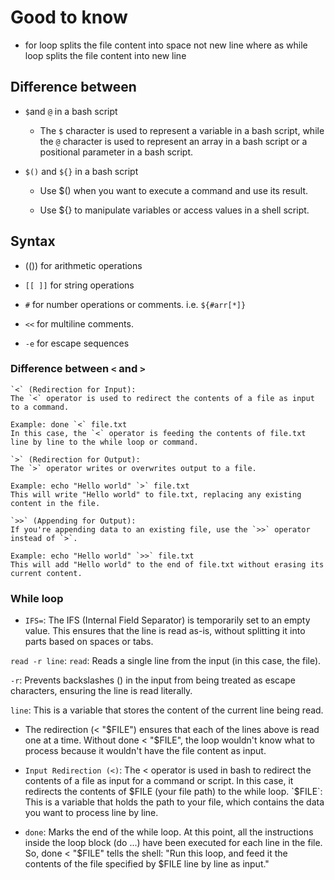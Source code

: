 # Good to know

- for loop splits the file content into space not new line where as while loop splits the file content into new line

## Difference between

- `$`and `@` in a bash script
  - The `$` character is used to represent a variable in a bash script, while the `@` character is used to represent an array in a bash script or a positional parameter in a bash script.

- `$()` and `${}` in a bash script
  - Use $() when you want to execute a command and use its result.

  - Use ${} to manipulate variables or access values in a shell script.

## Syntax

- (()) for arithmetic operations

- `[[ ]]` for string operations

- `#` for number operations or comments. i.e. `${#arr[*]}`
- `<<` for multiline comments.
- `-e` for escape sequences

### Difference between `<` and `>`

    `<` (Redirection for Input):
    The `<` operator is used to redirect the contents of a file as input to a command.

    Example: done `<` file.txt
    In this case, the `<` operator is feeding the contents of file.txt line by line to the while loop or command.

    `>` (Redirection for Output):
    The `>` operator writes or overwrites output to a file.

    Example: echo "Hello world" `>` file.txt
    This will write "Hello world" to file.txt, replacing any existing content in the file.

    `>>` (Appending for Output):
    If you're appending data to an existing file, use the `>>` operator instead of `>`.

    Example: echo "Hello world" `>>` file.txt
    This will add "Hello world" to the end of file.txt without erasing its current content.

### While loop

- `IFS=`: The IFS (Internal Field Separator) is temporarily set to an empty value. This ensures that the line is read as-is, without splitting it into parts based on spaces or tabs.

`read -r line`: `read`: Reads a single line from the input (in this case, the file).

`-r`: Prevents backslashes (\) in the input from being treated as escape characters, ensuring the line is read literally.

`line`: This is a variable that stores the content of the current line being read.

- The redirection (< "$FILE") ensures that each of the lines above is read one at a time. Without done < "$FILE", the loop wouldn't know what to process because it wouldn't have the file content as input.

- `Input Redirection (<)`: The < operator is used in bash to redirect the contents of a file as input for a command or script. In this case, it redirects the contents of $FILE (your file path) to the while loop. `$FILE`: This is a variable that holds the path to your file, which contains the data you want to process line by line.

- `done`: Marks the end of the while loop. At this point, all the instructions inside the loop block (do ...) have been executed for each line in the file. So, done < "$FILE" tells the shell: "Run this loop, and feed it the contents of the file specified by $FILE line by line as input."
